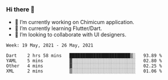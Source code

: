 ### Hi there 👋

<!--
**devcat37/devcat37** is a ✨ _special_ ✨ repository because its `README.md` (this file) appears on your GitHub profile.-->


- 🔭 I’m currently working on Chimicum application.
- 🌱 I’m currently learning Flutter/Dart.
- 👯 I’m looking to collaborate with UI designers.
<!-- - 🤔 I’m looking for help with ... -->

<!--START_SECTION:waka-->
```text
Week: 19 May, 2021 - 26 May, 2021

Dart    2 hrs 58 mins   ███████████████████████▒░   93.89 % 
YAML    5 mins          ▓░░░░░░░░░░░░░░░░░░░░░░░░   02.80 % 
Other   4 mins          ▓░░░░░░░░░░░░░░░░░░░░░░░░   02.25 % 
XML     2 mins          ▒░░░░░░░░░░░░░░░░░░░░░░░░   01.06 % 
```
<!--END_SECTION:waka-->
